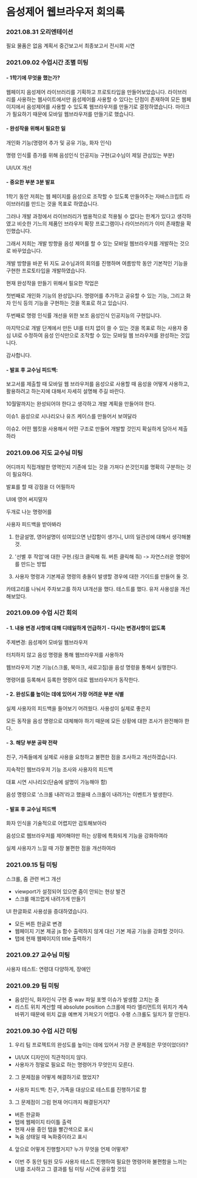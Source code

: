 # 음성제어 웹브라우저 회의록

### 2021.08.31 오리엔테이션

필요 물품은 없음 
계획서 
중간보고서 
최종보고서 
전시회 
시연 

### 2021.09.02 수업시간 조별 미팅

#### - 1학기에 무엇을 했는가?

웹페이지 음성제어 라이브러리를 기획하고 프로토타입을 만들어보았습니다. 라이브러리를 사용하는 웹사이트에서만 음성제어를 사용할 수 있다는 단점이 존재하여 모든 웹페이지에서 음성제어를 사용할 수 있도록 웹브라우저를 만들기로 결정하였습니다. 마이크가 필요하기 때문에 모바일 웹브라우저를 만들기로 했습니다. 

#### - 완성작을 위해서 필요한 일

개인화 기능(명령어 추가 및 공유 기능, 화자 인식) 

명령 인식률 증가를 위해 음성인식 인공지능 구현(교수님이 제일 관심있는 부분) 

UI/UX 개선 

#### - 중요한 부분 3분 발표

1학기 동안 저희는 웹 페이지를 음성으로 조작할 수 있도록 만들어주는 자바스크립트 라이브러리를 만드는 것을 목표로 하였습니다. 

그러나 개발 과정에서 라이브러리가 범용적으로 적용될 수 없다는 한계가 있다고 생각하였고 비슷한 기느의 제품인 브라우저 확장 프로그램이나 라이브러리가 이미 존재함을 확인했습니다. 

그래서 저희는 개발 방향을 음성 제어를 할 수 있는 모바일 웹브라우저를 개발하는 것으로 바꾸었습니다. 

개발 방향을 바꾼 뒤 지도 교수님과의 회의를 진행하며 여름방학 동안 기본적인 기능을 구현한 프로토타입을 개발하였습니다. 

현재 완성작을 만들기 위해서 필요한 작업은 

첫번째로 개인화 기능의 완성입니다. 명령어를 추가하고 공유할 수 있는 기능, 그리고 화자 인식 등의 기능을 구현하는 것을 목표로 하고 있습니다. 

두번째로 명령 인식률 개선을 위한 보조 음성인식 인공지능의 구현입니다. 

마지막으로 개발 단계에서 만든 UI를 터치 없이 쓸 수 있는 것을 목표로 하는 사용자 중심 UI로 수정하여 음성 인식만으로 조작할 수 있는 모바일 웹 브라우저를 완성하는 것입니다. 

감사합니다. 

 

#### - 발표 후 교수님 피드백:

보고서를 제출할 때 모바일 웹 브라우저를 음성으로 사용할 때 음성을 어떻게 사용하고, 활용하려고 하는지에 대해서 자세히 설명해 주길 바란다. 

10월말까지는 완성되어야 한다고 생각하고 개발 계획을 만들어야 한다. 

이슈1. 음성으로 시나리오나 유즈 케이스를 만들어서 보여달라 

이슈2. 어떤 웹킷을 사용해서 어떤 구조로 만들어 개발할 것인지 확실하게 담아서 제출하라 


### 2021.09.06 지도 교수님 미팅

어디까지 직접개발한 영역인지 기존에 있는 것을 가져다 쓴것인지를 명확히 구분하는 것이 필요하다.  

발표를 할 때 강점을 더 어필하자 

UI에 영어 써지말자 

두개로 나눈 명령어를  

사용자 피드백을 받아봐라 

1. 한글설명, 영어설명이 섞여있으면 난잡함이 생기니, UI의 일관성에 대해서 생각해볼 것. 

2. '선별 후 작업'에 대한 구현.(링크 클릭해 줘. 버튼 클릭해 줘) -> 자연스러운 명령어를 만드는 방법 

3. 사용자 명령과 기본제공 명령의 충돌이 발생할 경우에 대한 가이드를 만들어 둘 것. 

 

 

카테고리를 나눠서 주차보고를 하자 UI개선을 했다. 테스트를 했다. 유저 사용성을 개선해보았다. 

 

### 2021.09.09 수업 시간 회의

#### - 1. 내용 변경 사항에 대해 디테일하게 언급하기 - 다시는 변경사항이 없도록

 주제변경: 음성제어 모바일 웹브라우저 

 터치하지 않고 음성 명령을 통해 웹브라우저를 사용하자 

 웹브라우저 기본 기능(스크롤, 북마크, 새로고침)을 음성 명령을 통해서 실행한다. 

 명령어를 등록해서 등록한 명령어 대로 웹브라우저가 동작한다. 

#### - 2. 완성도를 높이는 데에 있어서 가장 어려운 부분 식별

 실제 사용자의 피드백을 들어보기 어려웠다. 사용성이 실제로 좋은지 

 모든 동작을 음성 명령으로 대체해야 하기 때문에 모든 상황에 대한 조사가 완전해야 한다. 

#### - 3. 해당 부분 공략 전략

 친구, 가족들에게 실제로 사용을 요청하고 불편한 점을 조사하고 개선하겠습니다. 

 지속적인 웹브라우저 기능 조사와 사용자의 피드백 

대표 시연 시나리오(단숨에 설명이 가능해야 함) 

 음성 명령으로 ‘스크롤 내려’라고 했을때 스크롤이 내려가는 이벤트가 발생한다. 

 

#### - 발표 후 교수님 피드백

화자 인식을 기술적으로 어렵지만 검토해보아라 

음성으로 웹브라우저를 제어해야만 하는 상황에 특화되게 기능을 강화하여라 

실제 사용자가 느낄 때 가장 불편한 점을 개선하여라 

### 2021.09.15 팀 미팅
스크롤, 줌 관련 버그 개선 
-	viewport가 설정되어 있으면 줌이 안되는 현상 발견
-	스크롤 매끄럽게 내려가게 만들기

UI 한글화로 사용성을 증대하였습니다.
-	모든 버튼 한글로 변경
-	웹페이지 기본 제공 js 함수 출력하지 않게 대신 기본 제공 기능을 강화할 것이다.
-	탭에 현재 웹페이지의 title 출력하기

### 2021.09.27 교수님 미팅
사용자 테스트: 연령대 다양하게, 장애인

### 2021.09.29 팀 미팅
- 음성인식, 화자인식 구현 중 wav 파일 포멧 이슈가 발생함 고치는 중
- 리스트 위치 계산할 때 absolute position 스크롤에 따라 엘리먼트의 위치가 계속 바뀌기 때문에 위치 값을 예쁘게 가져오기 어렵다. 수평 스크롤도 일치가 잘 안된다.


### 2021.09.30 수업 시간 미팅
1.	 우리 팀 프로젝트의 완성도를 높이는 데에 있어서 가장 큰 문제점은 무엇이었더라?
- UI/UX 디자인이 직관적이지 않다.
- 사용자가 정말로 필요로 하는 명령어가 무엇인지 모른다.
2.	 그 문제점을 어떻게 해결하기로 했었지?
- 사용자 피드백: 친구, 가족을 대상으로 테스트를 진행하기로 함
3.	 그 문제점이 그럼 현재 어디까지 해결된거지?
- 버튼 한글화
- 탭에 웹페이지 타이틀 출력
- 현재 사용 중인 탭을 빨간색으로 표시
- 녹음 상태일 때 녹화중이라고 표시
4.	 앞으로 어떻게 진행할거지? 누가 무엇을 언제 어떻게?
- 이번 주 동안 팀원 모두 사용자 테스트 진행하여 필요한 명령어와 불편함을 느끼는 UI를 조사하고 그 결과를 팀 미팅 시간에 공유할 것임
